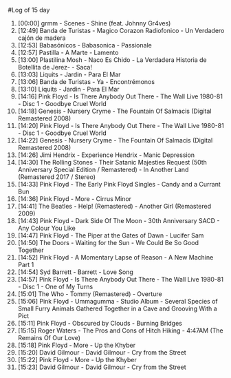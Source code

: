 #Log of 15 day

1. [00:00] grmm - Scenes - Shine (feat. Johnny Gr4ves)
1. [12:49] Banda de Turistas - Magico Corazon Radiofonico - Un Verdadero cajón de madera
1. [12:53] Babasónicos - Babasonica - Passionale
1. [12:57] Pastilla - A Marte - Lamento
1. [13:00] Plastilina Mosh - Naco Es Chido - La Verdadera Historia de Botellita de Jerez- - Saca!
1. [13:03] Liquits - Jardin - Para El Mar
1. [13:06] Banda de Turistas - Ya - Encontrémonos
1. [13:10] Liquits - Jardin - Para El Mar
1. [14:16] Pink Floyd - Is There Anybody Out There - The Wall Live 1980-81 - Disc 1 - Goodbye Cruel World
1. [14:18] Genesis - Nursery Cryme - The Fountain Of Salmacis (Digital Remastered 2008)
1. [14:20] Pink Floyd - Is There Anybody Out There - The Wall Live 1980-81 - Disc 1 - Goodbye Cruel World
1. [14:22] Genesis - Nursery Cryme - The Fountain Of Salmacis (Digital Remastered 2008)
1. [14:26] Jimi Hendrix - Experience Hendrix - Manic Depression
1. [14:30] The Rolling Stones - Their Satanic Majesties Request (50th Anniversary Special Edition / Remastered) - In Another Land (Remastered 2017 / Stereo)
1. [14:33] Pink Floyd - The Early Pink Floyd Singles - Candy and a Currant Bun
1. [14:36] Pink Floyd - More - Cirrus Minor
1. [14:41] The Beatles - Help! (Remastered) - Another Girl (Remastered 2009)
1. [14:43] Pink Floyd - Dark Side Of The Moon - 30th Anniversary SACD - Any Colour You Like
1. [14:47] Pink Floyd - The Piper at the Gates of Dawn - Lucifer Sam
1. [14:50] The Doors - Waiting for the Sun - We Could Be So Good Together
1. [14:52] Pink Floyd - A Momentary Lapse of Reason - A New Machine Part 1
1. [14:54] Syd Barrett - Barrett - Love Song
1. [14:57] Pink Floyd - Is There Anybody Out There - The Wall Live 1980-81 - Disc 1 - One of My Turns
1. [15:01] The Who - Tommy (Remastered) - Overture
1. [15:06] Pink Floyd - Ummagumma - Studio Album - Several Species of Small Furry Animals Gathered Together in a Cave and Grooving With a Pict
1. [15:11] Pink Floyd - Obscured by Clouds - Burning Bridges
1. [15:15] Roger Waters - The Pros and Cons of Hitch Hiking - 4:47AM (The Remains Of Our Love)
1. [15:18] Pink Floyd - More - Up the Khyber
1. [15:20] David Gilmour - David Gilmour - Cry from the Street
1. [15:22] Pink Floyd - More - Up the Khyber
1. [15:23] David Gilmour - David Gilmour - Cry from the Street
